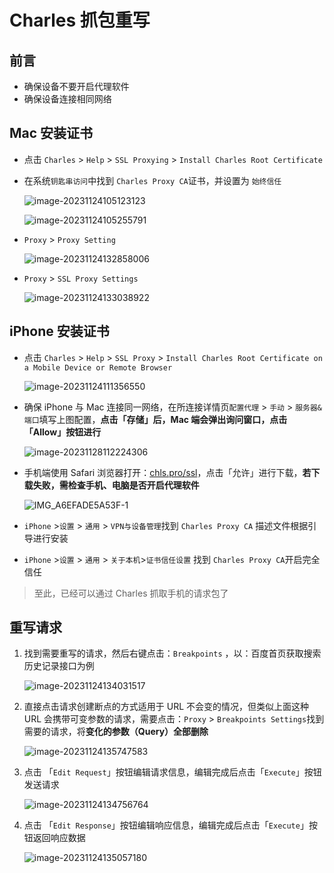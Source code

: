 # Charles 抓包重写

## 前言

- 确保设备不要开启代理软件
- 确保设备连接相同网络

## Mac 安装证书

- 点击 `Charles` >  `Help` > `SSL Proxying` > `Install Charles Root Certificate`

- 在系统`钥匙串访问`中找到 `Charles Proxy CA`证书，并设置为 `始终信任`

  ![image-20231124105123123](./images/Charles%20%E6%8A%93%E5%8C%85%E9%87%8D%E5%86%99%20/image-20231124105123123.png)

  ![image-20231124105255791](./images/Charles%20%E6%8A%93%E5%8C%85%E9%87%8D%E5%86%99%20/image-20231124105255791.png)

- `Proxy` > `Proxy Setting`

  ![image-20231124132858006](./images/Charles%20%E6%8A%93%E5%8C%85%E9%87%8D%E5%86%99%20/image-20231124132858006.png)

- `Proxy` > `SSL Proxy Settings`

  ![image-20231124133038922](./images/Charles%20%E6%8A%93%E5%8C%85%E9%87%8D%E5%86%99%20/image-20231124133038922.png)

## iPhone 安装证书

- 点击 `Charles` >  `Help` > `SSL Proxy` > `Install Charles Root Certificate on a Mobile Device or Remote Browser`

  ![image-20231124111356550](./images/Charles%20%E6%8A%93%E5%8C%85%E9%87%8D%E5%86%99%20/image-20231124111356550.png)

- 确保 iPhone 与 Mac 连接同一网络，在所连接详情页`配置代理` > `手动` > `服务器&端口`填写上图配置，**点击「存储」后，Mac 端会弹出询问窗口，点击 「Allow」按钮进行**

  ![image-20231128112224306](./images/Charles%20%E6%8A%93%E5%8C%85%E9%87%8D%E5%86%99%20/image-20231128112224306.png)

- 手机端使用 Safari 浏览器打开：[chls.pro/ssl](chls.pro/ssl)，点击「允许」进行下载，**若下载失败，需检查手机、电脑是否开启代理软件**

  ![IMG_A6EFADE5A53F-1](./images/Charles%20%E6%8A%93%E5%8C%85%E9%87%8D%E5%86%99%20/IMG_A6EFADE5A53F-1.jpeg)

- `iPhone` >`设置` > `通用` > `VPN与设备管理`找到 `Charles Proxy CA`  描述文件根据引导进行安装

- `iPhone` >`设置` > `通用` > `关于本机`>`证书信任设置` 找到 `Charles Proxy CA`开启完全信任

> 至此，已经可以通过 Charles 抓取手机的请求包了



## 重写请求

1. 找到需要重写的请求，然后右键点击：`Breakpoints` ，以：百度首页获取搜索历史记录接口为例

   ![image-20231124134031517](./images/Charles%20%E6%8A%93%E5%8C%85%E9%87%8D%E5%86%99%20/image-20231124134031517.png)

2. 直接点击请求创建断点的方式适用于 URL 不会变的情况，但类似上面这种 URL 会携带可变参数的请求，需要点击：`Proxy` > `Breakpoints Settings`找到需要的请求，将**变化的参数（Query）全部删除**

   ![image-20231124135747583](./images/Charles%20%E6%8A%93%E5%8C%85%E9%87%8D%E5%86%99%20/image-20231124135747583.png)

3. 点击 「`Edit Request`」按钮编辑请求信息，编辑完成后点击「`Execute`」按钮发送请求

   ![image-20231124134756764](./images/Charles%20%E6%8A%93%E5%8C%85%E9%87%8D%E5%86%99%20/image-20231124134756764.png)

4. 点击 「`Edit Response`」按钮编辑响应信息，编辑完成后点击「`Execute`」按钮返回响应数据

   ![image-20231124135057180](./images/Charles%20%E6%8A%93%E5%8C%85%E9%87%8D%E5%86%99%20/image-20231124135057180.png)

























